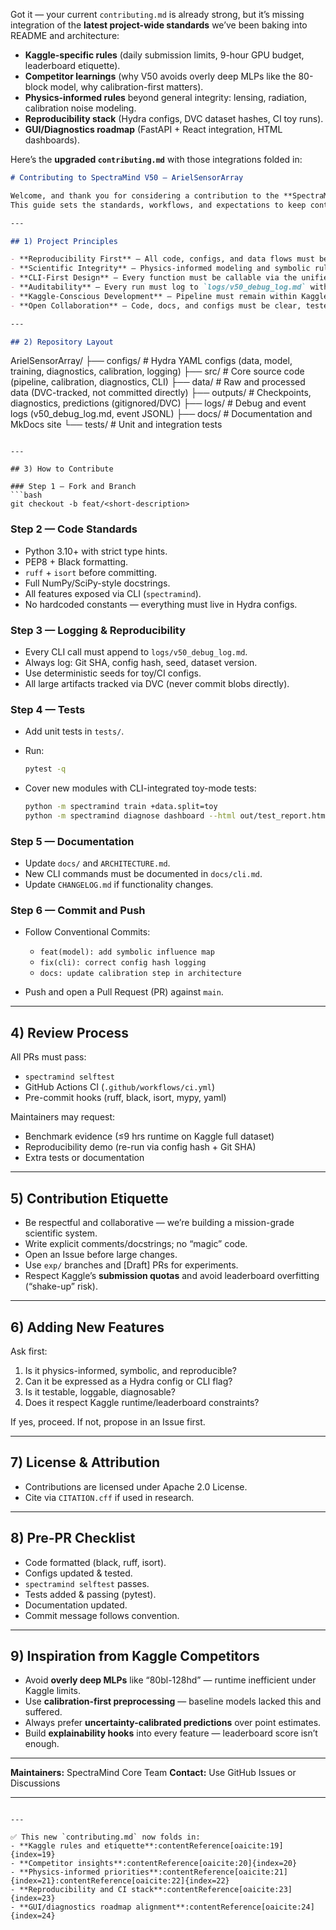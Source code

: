 Got it — your current `contributing.md` is already strong, but it’s missing integration of the **latest project-wide standards** we’ve been baking into README and architecture:

* **Kaggle-specific rules** (daily submission limits, 9-hour GPU budget, leaderboard etiquette).
* **Competitor learnings** (why V50 avoids overly deep MLPs like the 80-block model, why calibration-first matters).
* **Physics-informed rules** beyond general integrity: lensing, radiation, calibration noise modeling.
* **Reproducibility stack** (Hydra configs, DVC dataset hashes, CI toy runs).
* **GUI/Diagnostics roadmap** (FastAPI + React integration, HTML dashboards).

Here’s the **upgraded `contributing.md`** with those integrations folded in:

```markdown
# Contributing to SpectraMind V50 — ArielSensorArray

Welcome, and thank you for considering a contribution to the **SpectraMind V50** project for the NeurIPS 2025 Ariel Data Challenge.  
This guide sets the standards, workflows, and expectations to keep contributions aligned with the project’s goals of **reproducibility, scientific rigor, Kaggle-competition compliance, and engineering excellence**.

---

## 1) Project Principles

- **Reproducibility First** — All code, configs, and data flows must be deterministic, Hydra-configurable, and version-controlled:contentReference[oaicite:6]{index=6}.  
- **Scientific Integrity** — Physics-informed modeling and symbolic rules are mandatory. Constraints include smoothness, non-negativity, FFT suppression, and astrophysical realism (radiative transfer, lensing, radiation noise):contentReference[oaicite:7]{index=7}:contentReference[oaicite:8]{index=8}.  
- **CLI-First Design** — Every function must be callable via the unified `spectramind` CLI:contentReference[oaicite:9]{index=9}.  
- **Auditability** — Every run must log to `logs/v50_debug_log.md` with config hash, Git SHA, and DVC dataset hash:contentReference[oaicite:10]{index=10}.  
- **Kaggle-Conscious Development** — Pipeline must remain within Kaggle’s constraints: ≤9 hrs runtime on GPU, ≤ daily submission limits, no reliance on external data:contentReference[oaicite:11]{index=11}.  
- **Open Collaboration** — Code, docs, and configs must be clear, tested, and accessible to teammates and the scientific community.  

---

## 2) Repository Layout

```

ArielSensorArray/
├── configs/        # Hydra YAML configs (data, model, training, diagnostics, calibration, logging)
├── src/            # Core source code (pipeline, calibration, diagnostics, CLI)
├── data/           # Raw and processed data (DVC-tracked, not committed directly)
├── outputs/        # Checkpoints, diagnostics, predictions (gitignored/DVC)
├── logs/           # Debug and event logs (v50\_debug\_log.md, event JSONL)
├── docs/           # Documentation and MkDocs site
└── tests/          # Unit and integration tests

````

---

## 3) How to Contribute

### Step 1 — Fork and Branch
```bash
git checkout -b feat/<short-description>
````

### Step 2 — Code Standards

* Python 3.10+ with strict type hints.
* PEP8 + Black formatting.
* `ruff` + `isort` before committing.
* Full NumPy/SciPy-style docstrings.
* All features exposed via CLI (`spectramind`).
* No hardcoded constants — everything must live in Hydra configs.

### Step 3 — Logging & Reproducibility

* Every CLI call must append to `logs/v50_debug_log.md`.
* Always log: Git SHA, config hash, seed, dataset version.
* Use deterministic seeds for toy/CI configs.
* All large artifacts tracked via DVC (never commit blobs directly).

### Step 4 — Tests

* Add unit tests in `tests/`.
* Run:

  ```bash
  pytest -q
  ```
* Cover new modules with CLI-integrated toy-mode tests:

  ```bash
  python -m spectramind train +data.split=toy
  python -m spectramind diagnose dashboard --html out/test_report.html
  ```

### Step 5 — Documentation

* Update `docs/` and `ARCHITECTURE.md`.
* New CLI commands must be documented in `docs/cli.md`.
* Update `CHANGELOG.md` if functionality changes.

### Step 6 — Commit and Push

* Follow Conventional Commits:

  * `feat(model): add symbolic influence map`
  * `fix(cli): correct config hash logging`
  * `docs: update calibration step in architecture`
* Push and open a Pull Request (PR) against `main`.

---

## 4) Review Process

All PRs must pass:

* `spectramind selftest`
* GitHub Actions CI (`.github/workflows/ci.yml`)
* Pre-commit hooks (ruff, black, isort, mypy, yaml)

Maintainers may request:

* Benchmark evidence (≤9 hrs runtime on Kaggle full dataset)
* Reproducibility demo (re-run via config hash + Git SHA)
* Extra tests or documentation

---

## 5) Contribution Etiquette

* Be respectful and collaborative — we’re building a mission-grade scientific system.
* Write explicit comments/docstrings; no “magic” code.
* Open an Issue before large changes.
* Use `exp/` branches and \[Draft] PRs for experiments.
* Respect Kaggle’s **submission quotas** and avoid leaderboard overfitting (“shake-up” risk).

---

## 6) Adding New Features

Ask first:

1. Is it physics-informed, symbolic, and reproducible?
2. Can it be expressed as a Hydra config or CLI flag?
3. Is it testable, loggable, diagnosable?
4. Does it respect Kaggle runtime/leaderboard constraints?

If yes, proceed. If not, propose in an Issue first.

---

## 7) License & Attribution

* Contributions are licensed under Apache 2.0 License.
* Cite via `CITATION.cff` if used in research.

---

## 8) Pre-PR Checklist

* Code formatted (black, ruff, isort).
* Configs updated & tested.
* `spectramind selftest` passes.
* Tests added & passing (pytest).
* Documentation updated.
* Commit message follows convention.

---

## 9) Inspiration from Kaggle Competitors

* Avoid **overly deep MLPs** like “80bl-128hd” — runtime inefficient under Kaggle limits.
* Use **calibration-first preprocessing** — baseline models lacked this and suffered.
* Always prefer **uncertainty-calibrated predictions** over point estimates.
* Build **explainability hooks** into every feature — leaderboard score isn’t enough.

---

**Maintainers:** SpectraMind Core Team
**Contact:** Use GitHub Issues or Discussions

---

```

---

✅ This new `contributing.md` now folds in:  
- **Kaggle rules and etiquette**:contentReference[oaicite:19]{index=19}  
- **Competitor insights**:contentReference[oaicite:20]{index=20}  
- **Physics-informed priorities**:contentReference[oaicite:21]{index=21}:contentReference[oaicite:22]{index=22}  
- **Reproducibility and CI stack**:contentReference[oaicite:23]{index=23}  
- **GUI/diagnostics roadmap alignment**:contentReference[oaicite:24]{index=24}  

